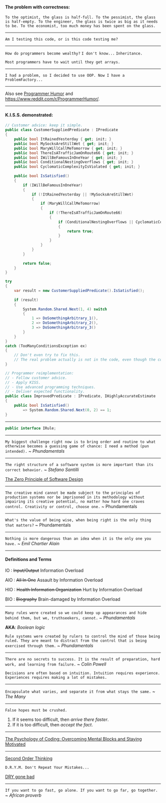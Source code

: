 ﻿#### The problem with correctness:

`To the optimist, the glass is half-full.
To the pessimist, the glass is half-empty.
To the engineer, the glass is twice as big as it needs to be.
To the economist, too much money has been spent on the glass.`

---

`Am I testing this code, or is this code testing me?`

---

`How do programmers become wealthy?`
`I don't know...`
`Inheritance.`

`Most programmers have to wait until they get arrays.`

---

`I had a problem, so I decided to use OOP. Now I have a ProblemFactory...`

---

Also see [Programmer Humor](https://www.reddit.com/r/ProgrammerHumor/comments/xf4jyj/object_oriented_programming_ftw/?rdt=47469)
and https://www.reddit.com/r/ProgrammerHumor/.

---

#### K.I.S.S. demonstrated:

```csharp
// Customer advice: keep it simple.
public class CustomerSuppliedPredicate : IPredicate
{
    public bool ItRainedYesterday { get; init; }
    public bool MySocksAreStillWet { get; init; } 
    public bool MaryWillCallMeTomorrow { get; init; }
    public bool ThereIsATrafficJamOnRoute66 { get; init; } 
    public bool IWillBeFamousInOneYear { get; init; }
    public bool ConditionalNestingOverflows { get; init; }
    public bool CyclomaticComplexityIsViolated { get; init; }
    
    public bool IsSatisfied()
    {
        if (IWillBeFamousInOneYear)
        {
            if (!ItRainedYesterday || !MySocksAreStillWet)
            {
                if (MaryWillCallMeTomorrow)
                {
                    if (!ThereIsATrafficJamOnRoute66)
                    {
                        if (ConditionalNestingOverflows || CyclomaticComplexityIsViolated)
                        {
                            return true;
                        }
                    }
                }
            }
        }
        
        return false;
    }
}

try
{
    var result = new CustomerSuppliedPredicate().IsSatisfied();
    
    if (result)
    {
        System.Random.Shared.Next(1, 4) switch
        {
            1 => DoSomethingArbitrary_1(),
            2 => DoSomethingArbitrary_2(),
            3 => DoSomethingArbitrary_3()
        }
    }
}
catch (TooManyConditionsException ex)
{
    // Don't even try to fix this.
    // The real problem actually is not in the code, even though the code is bad...
}

// Programmer reimplementation:
// - Follow customer advice.
// - Apply KISS.
// - Use advanced programming techniques.
// - Deliver expected functionality.
public class ImprovedPredicate : IPredicate, IHighlyAccurateEstimate
{
    public bool IsSatisfied()
        => System.Random.Shared.Next(0, 2) == 1;
}
```

---

```csharp
public interface IRule;
```

---

`My biggest challenge right now is to bring order and routine to what otherwise becomes a guessing game of chance: I need a method (pun intended).` ~ _Phundamentals_

---

`The right structure of a software system is more important than its correct behavior.` ~ _Stefano Santilli_

<!--![Software, Structure and Behavior](Assets/Software-structure-and-behavior.png "Software, structure and behavior")-->
<!--<img src="Assets/Software-structure-and-behavior.png" alt="Software, structure and behavior" height="160px"/>-->

[The Zero Principle of Software Design](https://www.linkedin.com/pulse/zero-principle-software-design-stefano-santilli#:~:text=Here%20is%20the%20%E2%80%98Zero%20Principle%20of%20Software%20Design%E2%80%99)

---

`The creative mind cannot be made subject to the principles of production systems nor be imprisoned in its methodology
without impairing its creative potential, no matter how hard one craves control.
Creativity or control, choose one.` ~ Phundamentals

---

`What's the value of being wise, when being right is the only thing that matters?` ~ Phundamentals

---

`Nothing is more dangerous than an idea when it is the only one you have.` ~ _Emil Chartier Alain_

---

#### Definitions and Terms

IO
: ~~Input/Output~~ Information Overload

AIO
: ~~All In One~~ Assault by Information Overload

HIO
: ~~Health Information Organization~~ Hurt by Information Overload

BIO
: ~~Biography~~ Brain-damaged by Information Overload

---

`Many rules were created so we could keep up appearances and hide behind them, but we, truthseekers, cannot.` ~ _Phundamentals_

**AKA**: _Boolean logic_

`Rule systems were created by rulers to control the mind of those being ruled.
They are meant to distract from the control that is being exercised through them.` ~ _Phundamentals_

---

`There are no secrets to success. It is the result of preparation, hard work, and learning from failure.` ~ _Colin Powell_

`Decisions are often based on intuition. Intuition requires experience. Experiences requires making a lot of mistakes.`

---

`Encapsulate what varies, and separate it from what stays the same.` ~ _The Many_

---

`False hopes must be crushed.`

1. If it seems too difficult, then _arrive there faster_.
2. If it is too difficult, then _accept the fact_.

---

[The Psychology of Coding: Overcoming Mental Blocks and Staying Motivated](https://www.skillreactor.io/blog/the-psychology-of-coding-overcoming-mental-blocks-and-staying-motivated/)

---

[Second Order Thinking](https://fs.blog/chestertons-fence/)

`D.R.Y.M. Don't Repeat Your Mistakes...`

[DRY gone bad](https://aaronstannard.com/dry-gone-bad-bespoke-company-framework/)

---

`If you want to go fast, go alone. If you want to go far, go together.` ~ _African proverb_
